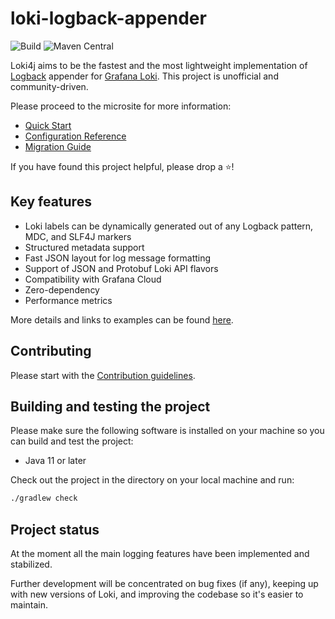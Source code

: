 # loki-logback-appender

![Build](https://img.shields.io/github/actions/workflow/status/loki4j/loki-logback-appender/build-and-test.yaml?branch=main)
![Maven Central](https://img.shields.io/maven-central/v/com.github.loki4j/loki-logback-appender?color=blue)

Loki4j aims to be the fastest and the most lightweight implementation of
[Logback](http://logback.qos.ch/) appender for [Grafana Loki](https://grafana.com/oss/loki/).
This project is unofficial and community-driven.

Please proceed to the microsite for more information:

- [Quick Start](https://loki4j.github.io/loki-logback-appender/#quick-start)
- [Configuration Reference](https://loki4j.github.io/loki-logback-appender/docs/configuration)
- [Migration Guide](https://loki4j.github.io/loki-logback-appender/docs/migration)

If you have found this project helpful, please drop a :star:!

## Key features

- Loki labels can be dynamically generated out of any Logback pattern, MDC, and SLF4J markers
- Structured metadata support
- Fast JSON layout for log message formatting
- Support of JSON and Protobuf Loki API flavors
- Compatibility with Grafana Cloud
- Zero-dependency
- Performance metrics

More details and links to examples can be found [here](https://loki4j.github.io/loki-logback-appender/#key-features).

## Contributing

Please start with the [Contribution guidelines](CONTRIBUTING.md).

## Building and testing the project

Please make sure the following software is installed on your machine
so you can build and test the project:

- Java 11 or later

Check out the project in the directory on your local machine and run:

```sh
./gradlew check
```

## Project status

At the moment all the main logging features have been implemented and stabilized.

Further development will be concentrated on bug fixes (if any), keeping up with new versions of Loki, and
improving the codebase so it's easier to maintain.
